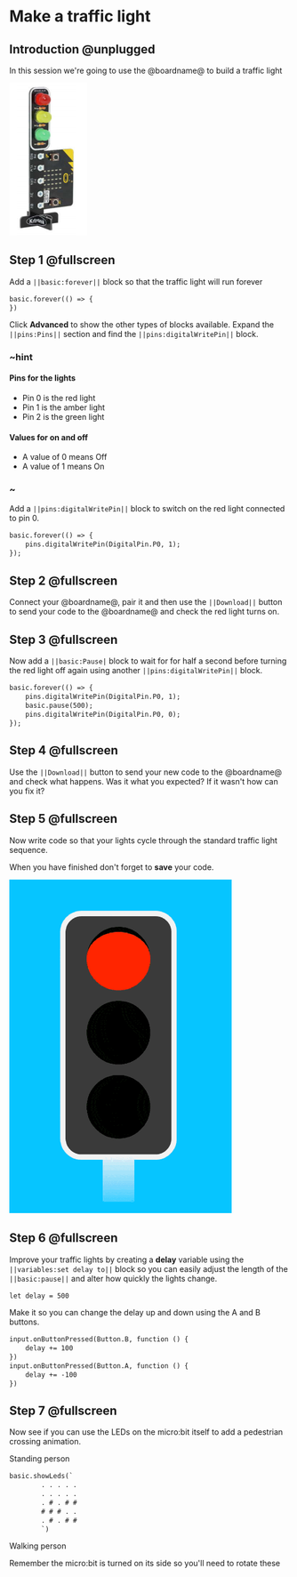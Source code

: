 # Make a traffic light

## Introduction @unplugged

In this session we're going to use the @boardname@ to build a traffic light

![STOP:bit](https://raw.githubusercontent.com/belmont-admin/TrafficLight/master/docs/static/trafficLight.png)

## Step 1 @fullscreen

Add a ``||basic:forever||`` block so that the traffic light will run forever

```blocks
basic.forever(() => {
})
```
Click **Advanced** to show the other types of blocks available. Expand the ``||pins:Pins||`` section and find the ``||pins:digitalWritePin||`` block.

### ~hint

#### Pins for the lights
* Pin 0 is the red light
* Pin 1 is the amber light
* Pin 2 is the green light

#### Values for on and off
* A value of 0 means Off
* A value of 1 means On

### ~

Add a ``||pins:digitalWritePin||`` block to switch on the red light connected to pin 0.


```blocks
basic.forever(() => {
    pins.digitalWritePin(DigitalPin.P0, 1);
});
```
## Step 2 @fullscreen

Connect your @boardname@, pair it and then use the ``||Download||`` button to send your code to the @boardname@ and check the red light turns on.

## Step 3 @fullscreen

Now add a ``||basic:Pause|`` block to wait for for half a second before turning the red light off again using another ``||pins:digitalWritePin||`` block.

```blocks
basic.forever(() => {
    pins.digitalWritePin(DigitalPin.P0, 1);
    basic.pause(500);
    pins.digitalWritePin(DigitalPin.P0, 0);
});
```
## Step 4 @fullscreen

Use the ``||Download||`` button to send your new code to the @boardname@ and check what happens. Was it what you expected? If it wasn't how can you fix it?

## Step 5 @fullscreen

Now write code so that your lights cycle through the standard traffic light sequence.

When you have finished don't forget to **save** your code.

![Traffic light animation](https://github.com/belmont-admin/TrafficLight/raw/master/docs/static/traffic-lights-min.gif)

## Step 6 @fullscreen

Improve your traffic lights by creating a **delay** variable using the ``||variables:set delay to||`` block so you can easily adjust the length of the ``||basic:pause||`` and alter how quickly the lights change. 

```blocks
let delay = 500
```
Make it so you can change the delay up and down using the A and B buttons.

```blocks
input.onButtonPressed(Button.B, function () {
    delay += 100
})
input.onButtonPressed(Button.A, function () {
    delay += -100
})
```

## Step 7 @fullscreen



Now see if you can use the LEDs on the micro:bit itself to add a pedestrian crossing animation.

Standing person
```blocks
basic.showLeds(`
        . . . . .
        . . . . .
        . # . # #
        # # # . .
        . # . # #
        `)
```


Walking person




Remember the micro:bit is turned on its side so you'll need to rotate these
